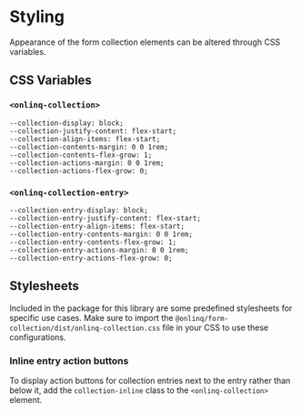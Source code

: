 # Styling

Appearance of the form collection elements can be altered through CSS variables.

## CSS Variables

### `<onlinq-collection>`

```
--collection-display: block;
--collection-justify-content: flex-start;
--collection-align-items: flex-start;
--collection-contents-margin: 0 0 1rem;
--collection-contents-flex-grow: 1;
--collection-actions-margin: 0 0 1rem;
--collection-actions-flex-grow: 0;
```

### `<onlinq-collection-entry>`

```
--collection-entry-display: block;
--collection-entry-justify-content: flex-start;
--collection-entry-align-items: flex-start;
--collection-entry-contents-margin: 0 0 1rem;
--collection-entry-contents-flex-grow: 1;
--collection-entry-actions-margin: 0 0 1rem;
--collection-entry-actions-flex-grow: 0;
```

## Stylesheets

Included in the package for this library are some predefined stylesheets for
specific use cases. Make sure to import the `@onlinq/form-collection/dist/onlinq-collection.css`
file in your CSS to use these configurations.

### Inline entry action buttons

To display action buttons for collection entries next to the entry rather than
below it, add the `collection-inline` class to the `<onlinq-collection>`
element. 
